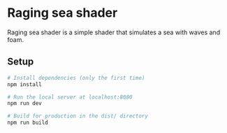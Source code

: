 # Raging sea shader

Raging sea shader is a simple shader that simulates a sea with waves and foam. 

## Setup

``` bash
# Install dependencies (only the first time)
npm install

# Run the local server at localhost:8080
npm run dev

# Build for production in the dist/ directory
npm run build
```
